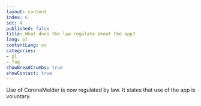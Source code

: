 ```yaml
---
layout: content
index: 6
set: 4
published: false
title: What does the law regulate about the app?
lang: pl
contentLang: en
categories:
- pl
- faq
showBreadCrumbs: true
showContact: true
---
```

Use of CoronaMelder is now regulated by law. It states that use of the app is voluntary.
